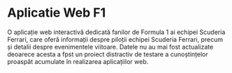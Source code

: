 # Aplicatie Web F1

O aplicație web interactivă dedicată fanilor de Formula 1 ai echipei Scuderia Ferrari, care oferă informații despre piloții echipei Scuderia Ferrari, precum și detalii despre evenimentele viitoare. Datele nu au mai fost actualizate deoarece acesta a fpst un proiect distractiv de testare a cunoștințelor proaspăt acumulate în realizarea aplicațiilor web.
